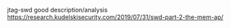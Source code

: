 jtag-swd good description/analysis
https://research.kudelskisecurity.com/2019/07/31/swd-part-2-the-mem-ap/
